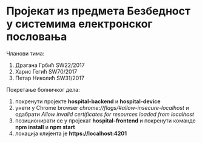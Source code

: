 # Пројекат из предмета Безбедност у системима електронског пословања

Чланови тима:
1. Драгана Грбић SW22/2017
2. Харис Гегић SW70/2017
3. Петар Николић SW31/2017

Покретање болничког дела:
1. покренути пројекте **hospital-backend** и **hospital-device**
2. унети у Chrome browser *chrome://flags/#allow-insecure-localhost* и одабрати *Allow invalid certificates for resources loaded from localhost*
3. позиционирати се у пројекат **hospital-frontend** и покренути команде **npm install** и **npm start**
4. локација клијента је **https://localhost:4201**
